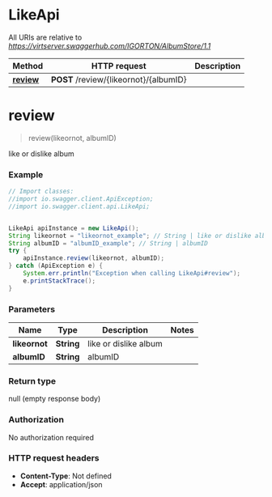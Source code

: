# LikeApi

All URIs are relative to *https://virtserver.swaggerhub.com/IGORTON/AlbumStore/1.1*

Method | HTTP request | Description
------------- | ------------- | -------------
[**review**](LikeApi.md#review) | **POST** /review/{likeornot}/{albumID} | 

<a name="review"></a>
# **review**
> review(likeornot, albumID)



like or dislike album

### Example
```java
// Import classes:
//import io.swagger.client.ApiException;
//import io.swagger.client.api.LikeApi;


LikeApi apiInstance = new LikeApi();
String likeornot = "likeornot_example"; // String | like or dislike album
String albumID = "albumID_example"; // String | albumID
try {
    apiInstance.review(likeornot, albumID);
} catch (ApiException e) {
    System.err.println("Exception when calling LikeApi#review");
    e.printStackTrace();
}
```

### Parameters

Name | Type | Description  | Notes
------------- | ------------- | ------------- | -------------
 **likeornot** | **String**| like or dislike album |
 **albumID** | **String**| albumID |

### Return type

null (empty response body)

### Authorization

No authorization required

### HTTP request headers

 - **Content-Type**: Not defined
 - **Accept**: application/json

